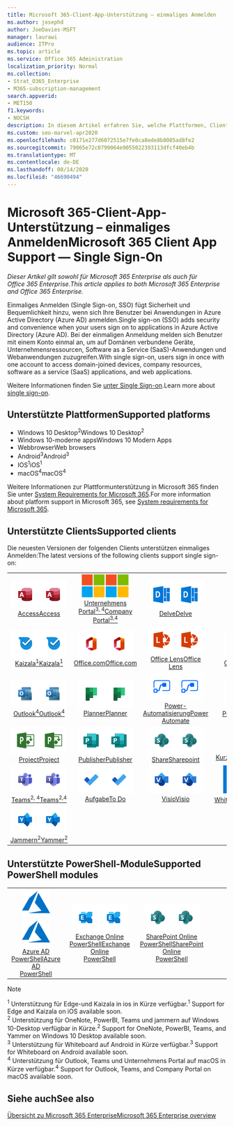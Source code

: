 ```yaml
---
title: Microsoft 365-Client-App-Unterstützung – einmaliges Anmelden
ms.author: josephd
author: JoeDavies-MSFT
manager: laurawi
audience: ITPro
ms.topic: article
ms.service: Office 365 Administration
localization_priority: Normal
ms.collection:
- Strat_O365_Enterprise
- M365-subscription-management
search.appverid:
- MET150
f1.keywords:
- NOCSH
description: In diesem Artikel erfahren Sie, welche Plattformen, Clients und PowerShell-Module einmaliges Anmelden für Microsoft 365 unterstützen.
ms.custom: seo-marvel-apr2020
ms.openlocfilehash: c0171e277d6072515e7fe0ca8ede8b8005ad8fe2
ms.sourcegitcommit: 79065e72c0799064e9055022393113dfcf40eb4b
ms.translationtype: MT
ms.contentlocale: de-DE
ms.lasthandoff: 08/14/2020
ms.locfileid: "46690494"
---
```

# <a name="microsoft-365-client-app-support--single-sign-on"></a><span data-ttu-id="371b1-103">Microsoft 365-Client-App-Unterstützung – einmaliges Anmelden</span><span class="sxs-lookup"><span data-stu-id="371b1-103">Microsoft 365 Client App Support — Single Sign-On</span></span>

<span data-ttu-id="371b1-104">*Dieser Artikel gilt sowohl für Microsoft 365 Enterprise als auch für Office 365 Enterprise.*</span><span class="sxs-lookup"><span data-stu-id="371b1-104">*This article applies to both Microsoft 365 Enterprise and Office 365 Enterprise.*</span></span>

<span data-ttu-id="371b1-105">Einmaliges Anmelden (Single Sign-on, SSO) fügt Sicherheit und Bequemlichkeit hinzu, wenn sich Ihre Benutzer bei Anwendungen in Azure Active Directory (Azure AD) anmelden.</span><span class="sxs-lookup"><span data-stu-id="371b1-105">Single sign-on (SSO) adds security and convenience when your users sign on to applications in Azure Active Directory (Azure AD).</span></span> <span data-ttu-id="371b1-106">Bei der einmaligen Anmeldung melden sich Benutzer mit einem Konto einmal an, um auf Domänen verbundene Geräte, Unternehmensressourcen, Software as a Service (SaaS)-Anwendungen und Webanwendungen zuzugreifen.</span><span class="sxs-lookup"><span data-stu-id="371b1-106">With single sign-on, users sign in once with one account to access domain-joined devices, company resources, software as a service (SaaS) applications, and web applications.</span></span>

<span data-ttu-id="371b1-107">Weitere Informationen finden Sie [unter Single Sign-on](https://docs.microsoft.com/azure/active-directory/manage-apps/what-is-single-sign-on).</span><span class="sxs-lookup"><span data-stu-id="371b1-107">Learn more about [single sign-on](https://docs.microsoft.com/azure/active-directory/manage-apps/what-is-single-sign-on).</span></span>

## <a name="supported-platforms"></a><span data-ttu-id="371b1-108">Unterstützte Plattformen</span><span class="sxs-lookup"><span data-stu-id="371b1-108">Supported platforms</span></span>

 - <span data-ttu-id="371b1-109">Windows 10 Desktop<sup>2</sup></span><span class="sxs-lookup"><span data-stu-id="371b1-109">Windows 10 Desktop<sup>2</sup></span></span>
 - <span data-ttu-id="371b1-110">Windows 10-moderne apps</span><span class="sxs-lookup"><span data-stu-id="371b1-110">Windows 10 Modern Apps</span></span>
 - <span data-ttu-id="371b1-111">Webbrowser</span><span class="sxs-lookup"><span data-stu-id="371b1-111">Web browsers</span></span>
 - <span data-ttu-id="371b1-112">Android<sup>3</sup></span><span class="sxs-lookup"><span data-stu-id="371b1-112">Android<sup>3</sup></span></span>
 - <span data-ttu-id="371b1-113">IOS<sup>1</sup></span><span class="sxs-lookup"><span data-stu-id="371b1-113">iOS<sup>1</sup></span></span>
 - <span data-ttu-id="371b1-114">macOS<sup>4</sup></span><span class="sxs-lookup"><span data-stu-id="371b1-114">macOS<sup>4</sup></span></span>

<span data-ttu-id="371b1-115">Weitere Informationen zur Plattformunterstützung in Microsoft 365 finden Sie unter [System Requirements for Microsoft 365](https://products.office.com/office-system-requirements).</span><span class="sxs-lookup"><span data-stu-id="371b1-115">For more information about platform support in Microsoft 365, see [System requirements for Microsoft 365](https://products.office.com/office-system-requirements).</span></span>

## <a name="supported-clients"></a><span data-ttu-id="371b1-116">Unterstützte Clients</span><span class="sxs-lookup"><span data-stu-id="371b1-116">Supported clients</span></span>

<span data-ttu-id="371b1-117">Die neuesten Versionen der folgenden Clients unterstützen einmaliges Anmelden:</span><span class="sxs-lookup"><span data-stu-id="371b1-117">The latest versions of the following clients support single sign-on:</span></span>

| | | | | | |
|:---:|:---:|:---:|:---:|:---:|:---:|
| <span data-ttu-id="371b1-118">![Access-Symbol](../media/o365-access-64x64.png)</span><span class="sxs-lookup"><span data-stu-id="371b1-118">![Access icon](../media/o365-access-64x64.png)</span></span> <br> [<span data-ttu-id="371b1-119">Access</span><span class="sxs-lookup"><span data-stu-id="371b1-119">Access</span></span>](https://products.office.com/access) | <span data-ttu-id="371b1-120">![Symbol des Unternehmensportals](../media/o365-microsoft-64x64.png)</span><span class="sxs-lookup"><span data-stu-id="371b1-120">![Company portal icon](../media/o365-microsoft-64x64.png)</span></span> <br> [<span data-ttu-id="371b1-121">Unternehmens <br> Portal<sup>3, 4</sup></span><span class="sxs-lookup"><span data-stu-id="371b1-121">Company <br> Portal<sup>3,4</sup> </span></span>](https://docs.microsoft.com/intune-user-help/sign-in-to-the-company-portal) | <span data-ttu-id="371b1-122">![Vertiefen (Symbol)](../media/o365-delve-64x64.png)</span><span class="sxs-lookup"><span data-stu-id="371b1-122">![Delve icon](../media/o365-delve-64x64.png)</span></span> <br> [<span data-ttu-id="371b1-123">Delve</span><span class="sxs-lookup"><span data-stu-id="371b1-123">Delve</span></span>](https://products.office.com/business/intelligent-search) | <span data-ttu-id="371b1-124">![Edge-Symbol](../media/o365-edge-64x64.png)</span><span class="sxs-lookup"><span data-stu-id="371b1-124">![Edge icon](../media/o365-edge-64x64.png)</span></span> <br> [<span data-ttu-id="371b1-125">Rand<sup>1</sup></span><span class="sxs-lookup"><span data-stu-id="371b1-125">Edge<sup>1</sup></span></span>](https://www.microsoft.com/windows/microsoft-edge) | <span data-ttu-id="371b1-126">![Excel-Symbol](../media/o365-excel-64x64.png)</span><span class="sxs-lookup"><span data-stu-id="371b1-126">![Excel icon](../media/o365-excel-64x64.png)</span></span> <br> [<span data-ttu-id="371b1-127">Excel</span><span class="sxs-lookup"><span data-stu-id="371b1-127">Excel</span></span>](https://products.office.com/excel) 
| <span data-ttu-id="371b1-128">![Kaizala-Symbol](../media/o365-kaizala-64x64.png)</span><span class="sxs-lookup"><span data-stu-id="371b1-128">![Kaizala icon](../media/o365-kaizala-64x64.png)</span></span> <br> [<span data-ttu-id="371b1-129">Kaizala<sup>1</sup></span><span class="sxs-lookup"><span data-stu-id="371b1-129">Kaizala<sup>1</sup></span></span>](https://products.office.com/en/business/microsoft-kaizala) | <span data-ttu-id="371b1-130">![Office.com-Symbol](../media/o365-office-64x64.png)</span><span class="sxs-lookup"><span data-stu-id="371b1-130">![Office.com icon](../media/o365-office-64x64.png)</span></span> <br> [<span data-ttu-id="371b1-131">Office.com</span><span class="sxs-lookup"><span data-stu-id="371b1-131">Office.com</span></span>](https://www.office.com/) | <span data-ttu-id="371b1-132">![Linsen Symbol](../media/o365-lens-64x64.png)</span><span class="sxs-lookup"><span data-stu-id="371b1-132">![Lens icon](../media/o365-lens-64x64.png)</span></span> <br> [<span data-ttu-id="371b1-133">Office Lens</span><span class="sxs-lookup"><span data-stu-id="371b1-133">Office Lens</span></span>](https://www.microsoft.com/p/office-lens/9wzdncrfj3t8?activetab=pivot%3Aoverviewtab) | <span data-ttu-id="371b1-134">![OneDrive für Unternehmen Symbol](../media/o365-OneDrive-64x64.png)</span><span class="sxs-lookup"><span data-stu-id="371b1-134">![OneDrive for Business icon](../media/o365-OneDrive-64x64.png)</span></span> <br> [<span data-ttu-id="371b1-135">OneDrive</span><span class="sxs-lookup"><span data-stu-id="371b1-135">OneDrive</span></span>](https://products.office.com/onedrive-for-business/online-cloud-storage) | <span data-ttu-id="371b1-136">![OneNote-Symbol](../media/o365-OneNote-64x64.png)</span><span class="sxs-lookup"><span data-stu-id="371b1-136">![OneNote icon](../media/o365-OneNote-64x64.png)</span></span> <br> [<span data-ttu-id="371b1-137">OneNote<sup>2</sup></span><span class="sxs-lookup"><span data-stu-id="371b1-137">OneNote<sup>2</sup></span></span>](https://products.office.com/onenote) 
| <span data-ttu-id="371b1-138">![Outlook-Symbol](../media/o365-outlook-64x64.png)</span><span class="sxs-lookup"><span data-stu-id="371b1-138">![Outlook icon](../media/o365-outlook-64x64.png)</span></span> <br> [<span data-ttu-id="371b1-139">Outlook<sup>4</sup></span><span class="sxs-lookup"><span data-stu-id="371b1-139">Outlook<sup>4</sup></span></span>](https://products.office.com/outlook) | <span data-ttu-id="371b1-140">![Planner-Symbol](../media/o365-planner-64x64.png)</span><span class="sxs-lookup"><span data-stu-id="371b1-140">![Planner icon](../media/o365-planner-64x64.png)</span></span> <br> [<span data-ttu-id="371b1-141">Planner</span><span class="sxs-lookup"><span data-stu-id="371b1-141">Planner</span></span>](https://products.office.com/business/task-management-software) | <span data-ttu-id="371b1-142">![Power-Automatisierungs Symbol](../media/o365-flow-64x64.png)</span><span class="sxs-lookup"><span data-stu-id="371b1-142">![Power Automate icon](../media/o365-flow-64x64.png)</span></span> <br> [<span data-ttu-id="371b1-143">Power- <br> Automatisierung</span><span class="sxs-lookup"><span data-stu-id="371b1-143">Power <br> Automate</span></span>](https://flow.microsoft.com) | <span data-ttu-id="371b1-144">![PowerBI-Symbol](../media/o365-powerbi-64x64.png)</span><span class="sxs-lookup"><span data-stu-id="371b1-144">![PowerBI icon](../media/o365-powerbi-64x64.png)</span></span> <br> [<span data-ttu-id="371b1-145">Power BI<sup>2</sup></span><span class="sxs-lookup"><span data-stu-id="371b1-145">Power BI<sup>2</sup></span></span>](https://powerbi.microsoft.com)| <span data-ttu-id="371b1-146">![PowerPoint-Symbol](../media/o365-powerpoint-64x64.png)</span><span class="sxs-lookup"><span data-stu-id="371b1-146">![PowerPoint icon](../media/o365-powerpoint-64x64.png)</span></span> <br> [<span data-ttu-id="371b1-147">PowerPoint</span><span class="sxs-lookup"><span data-stu-id="371b1-147">PowerPoint</span></span>](https://products.office.com/powerpoint) 
| <span data-ttu-id="371b1-148">![Project-Symbol](../media/o365-project-64x64.png)</span><span class="sxs-lookup"><span data-stu-id="371b1-148">![Project icon](../media/o365-project-64x64.png)</span></span> <br> [<span data-ttu-id="371b1-149">Project</span><span class="sxs-lookup"><span data-stu-id="371b1-149">Project</span></span>](https://products.office.com/project) | <span data-ttu-id="371b1-150">![Publisher-Symbol](../media/o365-publisher-64x64.png)</span><span class="sxs-lookup"><span data-stu-id="371b1-150">![Publisher icon](../media/o365-publisher-64x64.png)</span></span> <br> [<span data-ttu-id="371b1-151">Publisher</span><span class="sxs-lookup"><span data-stu-id="371b1-151">Publisher</span></span>](https://products.office.com/publisher) | <span data-ttu-id="371b1-152">![SharePoint-Symbol](../media/o365-sharepoint-64x64.png)</span><span class="sxs-lookup"><span data-stu-id="371b1-152">![SharePoint icon](../media/o365-sharepoint-64x64.png)</span></span> <br> [<span data-ttu-id="371b1-153">Share</span><span class="sxs-lookup"><span data-stu-id="371b1-153">Sharepoint</span></span>](https://products.office.com/sharepoint) | <span data-ttu-id="371b1-154">![Symbol für Notizen](../media/o365-stickynotes-64x64.png)</span><span class="sxs-lookup"><span data-stu-id="371b1-154">![Sticky Notes icon](../media/o365-stickynotes-64x64.png)</span></span> <br> [<span data-ttu-id="371b1-155">Kurznotizen</span><span class="sxs-lookup"><span data-stu-id="371b1-155">Sticky Notes</span></span>](https://www.microsoft.com/p/microsoft-sticky-notes/9nblggh4qghw)  | <span data-ttu-id="371b1-156">![Sway-Symbol](../media/o365-sway-64x64.png)</span><span class="sxs-lookup"><span data-stu-id="371b1-156">![Sway icon](../media/o365-sway-64x64.png)</span></span> <br> [<span data-ttu-id="371b1-157">Sway</span><span class="sxs-lookup"><span data-stu-id="371b1-157">Sway</span></span>](https://sway.com) 
| <span data-ttu-id="371b1-158">![Teams-Symbol](../media/o365-teams-64x64.png)</span><span class="sxs-lookup"><span data-stu-id="371b1-158">![Teams icon](../media/o365-teams-64x64.png)</span></span> <br> [<span data-ttu-id="371b1-159">Teams<sup>2, 4</sup></span><span class="sxs-lookup"><span data-stu-id="371b1-159">Teams<sup>2,4</sup></span></span>](https://products.office.com/microsoft-teams/group-chat-software) | <span data-ttu-id="371b1-160">![To-do-Symbol](../media/o365-todo-64x64.png)</span><span class="sxs-lookup"><span data-stu-id="371b1-160">![To Do icon](../media/o365-todo-64x64.png)</span></span> <br> [<span data-ttu-id="371b1-161">Aufgabe</span><span class="sxs-lookup"><span data-stu-id="371b1-161">To Do</span></span>](https://todo.microsoft.com) | <span data-ttu-id="371b1-162">![Visio-Symbol](../media/o365-visio-64x64.png)</span><span class="sxs-lookup"><span data-stu-id="371b1-162">![Visio icon](../media/o365-visio-64x64.png)</span></span> <br> [<span data-ttu-id="371b1-163">Visio</span><span class="sxs-lookup"><span data-stu-id="371b1-163">Visio</span></span>](https://products.office.com/visio/flowchart-software) | <span data-ttu-id="371b1-164">![Whiteboard-Symbol](../media/o365-whiteboard-64x64.png)</span><span class="sxs-lookup"><span data-stu-id="371b1-164">![Whiteboard icon](../media/o365-whiteboard-64x64.png)</span></span> <br> [<span data-ttu-id="371b1-165">Whiteboard<sup>3</sup></span><span class="sxs-lookup"><span data-stu-id="371b1-165">Whiteboard<sup>3</sup></span></span>](https://whiteboard.microsoft.com/) | <span data-ttu-id="371b1-166">![Word-Symbol](../media/o365-word-64x64.png)</span><span class="sxs-lookup"><span data-stu-id="371b1-166">![Word icon](../media/o365-word-64x64.png)</span></span> <br> [<span data-ttu-id="371b1-167">Word</span><span class="sxs-lookup"><span data-stu-id="371b1-167">Word</span></span>](https://products.office.com/word) 
| <span data-ttu-id="371b1-168">![Yammer-Symbol](../media/o365-yammer-64x64.png)</span><span class="sxs-lookup"><span data-stu-id="371b1-168">![Yammer icon](../media/o365-yammer-64x64.png)</span></span> <br> [<span data-ttu-id="371b1-169">Jammern<sup>2</sup></span><span class="sxs-lookup"><span data-stu-id="371b1-169">Yammer<sup>2</sup></span></span>](https://products.office.com/yammer/yammer-overview) |

## <a name="supported-powershell-modules"></a><span data-ttu-id="371b1-170">Unterstützte PowerShell-Module</span><span class="sxs-lookup"><span data-stu-id="371b1-170">Supported PowerShell modules</span></span>

| | | | | | |
|:---:|:---:|:---:|:---:|:---:|:---:|
| <span data-ttu-id="371b1-171">![Azure-Symbol](../media/o365-azure-64x64.png)</span><span class="sxs-lookup"><span data-stu-id="371b1-171">![Azure icon](../media/o365-azure-64x64.png)</span></span> <br> [<span data-ttu-id="371b1-172">Azure AD <br> PowerShell</span><span class="sxs-lookup"><span data-stu-id="371b1-172">Azure AD <br> PowerShell</span></span>](https://docs.microsoft.com/powershell/azure/active-directory/overview?view=azureadps-2.0) | <span data-ttu-id="371b1-173">![Exchange-Symbol](../media/o365-exchange-64x64.png)</span><span class="sxs-lookup"><span data-stu-id="371b1-173">![Exchange icon](../media/o365-exchange-64x64.png)</span></span> <br> [<span data-ttu-id="371b1-174">Exchange Online <br> PowerShell</span><span class="sxs-lookup"><span data-stu-id="371b1-174">Exchange Online <br> PowerShell</span></span>](https://docs.microsoft.com/powershell/exchange/exchange-online/exchange-online-powershell?view=exchange-ps) | <span data-ttu-id="371b1-175">![SharePoint-Symbol](../media/o365-sharepoint-64x64.png)</span><span class="sxs-lookup"><span data-stu-id="371b1-175">![SharePoint icon](../media/o365-sharepoint-64x64.png)</span></span> <br> [<span data-ttu-id="371b1-176">SharePoint Online <br> PowerShell</span><span class="sxs-lookup"><span data-stu-id="371b1-176">SharePoint Online <br> PowerShell</span></span>](https://docs.microsoft.com/powershell/sharepoint/sharepoint-online/connect-sharepoint-online)

> [!NOTE]
> <span data-ttu-id="371b1-177"><sup>1</sup> Unterstützung für Edge-und Kaizala in ios in Kürze verfügbar.</span><span class="sxs-lookup"><span data-stu-id="371b1-177"><sup>1</sup> Support for Edge and Kaizala on iOS available soon.</span></span> <br>
> <span data-ttu-id="371b1-178"><sup>2</sup> Unterstützung für OneNote, PowerBI, Teams und jammern auf Windows 10-Desktop verfügbar in Kürze.</span><span class="sxs-lookup"><span data-stu-id="371b1-178"><sup>2</sup> Support for OneNote, PowerBI, Teams, and Yammer on Windows 10 Desktop available soon.</span></span> <br>
> <span data-ttu-id="371b1-179"><sup>3</sup> Unterstützung für Whiteboard auf Android in Kürze verfügbar.</span><span class="sxs-lookup"><span data-stu-id="371b1-179"><sup>3</sup> Support for Whiteboard on Android available soon.</span></span> <br>
> <span data-ttu-id="371b1-180"><sup>4</sup> Unterstützung für Outlook, Teams und Unternehmens Portal auf macOS in Kürze verfügbar.</span><span class="sxs-lookup"><span data-stu-id="371b1-180"><sup>4</sup> Support for Outlook, Teams, and Company Portal on macOS available soon.</span></span> <br>

## <a name="see-also"></a><span data-ttu-id="371b1-181">Siehe auch</span><span class="sxs-lookup"><span data-stu-id="371b1-181">See also</span></span>

[<span data-ttu-id="371b1-182">Übersicht zu Microsoft 365 Enterprise</span><span class="sxs-lookup"><span data-stu-id="371b1-182">Microsoft 365 Enterprise overview</span></span>](microsoft-365-overview.md)
